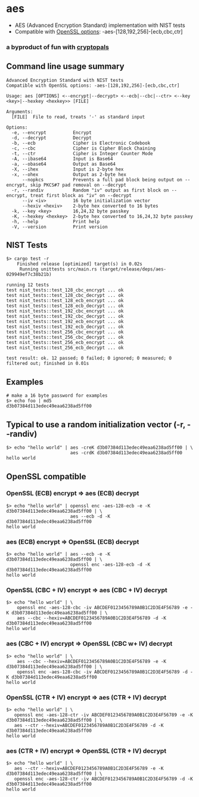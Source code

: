 # aes

* AES (Advanced Encryption Standard) implementation with NIST tests
* Compatible with [OpenSSL options](https://www.openssl.org/): -aes-[128,192,256]-[ecb,cbc,ctr]

### a byproduct of fun with [cryptopals](https://cryptopals.com/)


## Command line usage summary
```
Advanced Encryption Standard with NIST tests
Compatible with OpenSSL options: -aes-[128,192,256]-[ecb,cbc,ctr]

Usage: aes [OPTIONS] <--encrypt|--decrypt> <--ecb|--cbc|--ctr> <--key <key>|--hexkey <hexkey>> [FILE]

Arguments:
  [FILE]  File to read, treats '-' as standard input

Options:
  -e, --encrypt          Encrypt
  -d, --decrypt          Decrypt
  -b, --ecb              Cipher is Electronic Codebook
  -c, --cbc              Cipher is Cipher Block Chaining
  -t, --ctr              Cipher is Integer Counter Mode
  -A, --ibase64          Input is Base64
  -a, --obase64          Output as Base64
  -X, --ihex             Input is 2-byte hex
  -x, --ohex             Output as 2-byte hex
      --nopkcs           Prevents a full pad block being output on --encrypt, skip PKCS#7 pad removal on --decrypt
  -r, --randiv           Random "iv" output as first block on --encrypt, treat first block as "iv" on --decrypt
      --iv <iv>          16 byte initialization vector
      --hexiv <hexiv>    2-byte hex converted to 16 bytes
  -k, --key <key>        16,24,32 byte passkey
  -K, --hexkey <hexkey>  2-byte hex converted to 16,24,32 byte passkey
  -h, --help             Print help
  -V, --version          Print version
```

## NIST Tests
```
$> cargo test -r
    Finished release [optimized] target(s) in 0.02s
     Running unittests src/main.rs (target/release/deps/aes-029949ef7c38b21b)

running 12 tests
test nist_tests::test_128_cbc_encrypt ... ok
test nist_tests::test_128_cbc_decrypt ... ok
test nist_tests::test_128_ecb_encrypt ... ok
test nist_tests::test_128_ecb_decrypt ... ok
test nist_tests::test_192_cbc_encrypt ... ok
test nist_tests::test_192_cbc_decrypt ... ok
test nist_tests::test_192_ecb_encrypt ... ok
test nist_tests::test_192_ecb_decrypt ... ok
test nist_tests::test_256_cbc_encrypt ... ok
test nist_tests::test_256_cbc_decrypt ... ok
test nist_tests::test_256_ecb_encrypt ... ok
test nist_tests::test_256_ecb_decrypt ... ok

test result: ok. 12 passed; 0 failed; 0 ignored; 0 measured; 0 filtered out; finished in 0.01s
```

## Examples
```
# make a 16 byte password for examples
$> echo foo | md5
d3b07384d113edec49eaa6238ad5ff00
```

## Typical to use a random initialization vector (-r, --randiv)
```
$> echo "hello world" | aes -creK d3b07384d113edec49eaa6238ad5ff00 | \
                        aes -crdK d3b07384d113edec49eaa6238ad5ff00
hello world
```

## OpenSSL compatible

### OpenSSL (ECB) encrypt => aes (ECB) decrypt
```
$> echo "hello world" | openssl enc -aes-128-ecb -e -K d3b07384d113edec49eaa6238ad5ff00 | \
                        aes --ecb -d -K d3b07384d113edec49eaa6238ad5ff00
hello world
```

### aes (ECB) encrypt => OpenSSL (ECB) decrypt
```
$> echo "hello world" | aes --ecb -e -K d3b07384d113edec49eaa6238ad5ff00 | \
                        openssl enc -aes-128-ecb -d -K d3b07384d113edec49eaa6238ad5ff00
hello world
```

### OpenSSL (CBC + IV) encrypt => aes (CBC + IV) decrypt
```
$> echo "hello world" | \
	openssl enc -aes-128-cbc -iv ABCDEF0123456789A0B1C2D3E4F56789 -e -K d3b07384d113edec49eaa6238ad5ff00 | \
	aes --cbc --hexiv=ABCDEF0123456789A0B1C2D3E4F56789 -d -K d3b07384d113edec49eaa6238ad5ff00
hello world
```

### aes (CBC + IV) encrypt => OpenSSL (CBC w+ IV) decrypt
```
$> echo "hello world" | \
	aes --cbc --hexiv=ABCDEF0123456789A0B1C2D3E4F56789 -e -K d3b07384d113edec49eaa6238ad5ff00 | \
	openssl enc -aes-128-cbc -iv ABCDEF0123456789A0B1C2D3E4F56789 -d -K d3b07384d113edec49eaa6238ad5ff00
hello world
```

### OpenSSL (CTR + IV) encrypt => aes (CTR + IV) decrypt
```
$> echo "hello world" | \
   openssl enc -aes-128-ctr -iv ABCDEF0123456789A0B1C2D3E4F56789 -e -K d3b07384d113edec49eaa6238ad5ff00 | \
   aes --ctr --hexiv=ABCDEF0123456789A0B1C2D3E4F56789 -d -K d3b07384d113edec49eaa6238ad5ff00
hello world
```

### aes (CTR + IV) encrypt => OpenSSL (CTR + IV) decrypt
```
$> echo "hello world" | \
   aes --ctr --hexiv=ABCDEF0123456789A0B1C2D3E4F56789 -e -K d3b07384d113edec49eaa6238ad5ff00 | \
   openssl enc -aes-128-ctr -iv ABCDEF0123456789A0B1C2D3E4F56789 -d -K d3b07384d113edec49eaa6238ad5ff00
hello world
```
